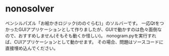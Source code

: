 # nonosolver
ペンシルパズル「お絵かきロジック(ののぐらむ)」のソルバーです。
一応QtをつかったGUIアプリケーションとして作りましたが、GUIで動かすのは色々面倒なので、おすすめしません(そもそも動くか怪しい)。
nonogram.pyを実行すれば、CUIアプリケーションとして動かせます。
その場合、問題はソースコードに直接埋め込んでください。
